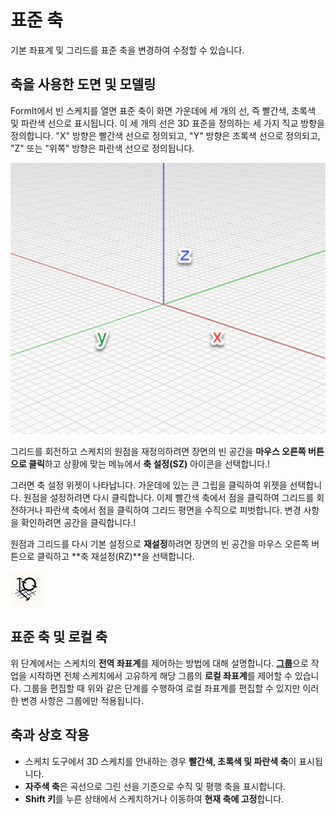 # 표준 축

기본 좌표계 및 그리드를 표준 축을 변경하여 수정할 수 있습니다.

## 축을 사용한 도면 및 모델링

FormIt에서 빈 스케치를 열면 표준 축이 화면 가운데에 세 개의 선, 즉 빨간색, 초록색 및 파란색 선으로 표시됩니다. 이 세 개의 선은 3D 표준을 정의하는 세 가지 직교 방향을 정의합니다. "X" 방향은 빨간색 선으로 정의되고, "Y" 방향은 초록색 선으로 정의되고, "Z" 또는 "위쪽" 방향은 파란색 선으로 정의됩니다.

![](../.gitbook/assets/axis.png)

그리드를 회전하고 스케치의 원점을 재정의하려면 장면의 빈 공간을 **마우스 오른쪽 버튼으로 클릭**하고 상황에 맞는 메뉴에서 **축 설정(SZ)** 아이콘을 선택합니다.\![](<../.gitbook/assets/guid-d035d02f-480d-44a2-ae80-4b4fbf3a6117-low (1).png>)

그러면 축 설정 위젯이 나타납니다. 가운데에 있는 큰 그립을 클릭하여 위젯을 선택합니다. 원점을 설정하려면 다시 클릭합니다. 이제 빨간색 축에서 점을 클릭하여 그리드를 회전하거나 파란색 축에서 점을 클릭하여 그리드 평면을 수직으로 피벗합니다. 변경 사항을 확인하려면 공간을 클릭합니다.\![](../.gitbook/assets/2021-01-14\_12-30-10.gif)

원점과 그리드를 다시 기본 설정으로 **재설정**하려면 장면의 빈 공간을 마우스 오른쪽 버튼으로 클릭하고 **축 재설정(RZ)**을 선택합니다.

![](../.gitbook/assets/guid-eb26f44b-70b2-404a-8a7c-57d094d888c3-low.png)

## 표준 축 및 로컬 축

위 단계에서는 스케치의 **전역 좌표계**를 제어하는 방법에 대해 설명합니다. [**그룹**](groups.md)으로 작업을 시작하면 전체 스케치에서 고유하게 해당 그룹의 **로컬 좌표계**를 제어할 수 있습니다. 그룹을 편집할 때 위와 같은 단계를 수행하여 로컬 좌표계를 편집할 수 있지만 이러한 변경 사항은 그룹에만 적용됩니다.

## 축과 상호 작용

* 스케치 도구에서 3D 스케치를 안내하는 경우 **빨간색, 초록색 및 파란색 축**이 표시됩니다.
* **자주색 축**은 곡선으로 그린 선을 기준으로 수직 및 평행 축을 표시합니다.
* **Shift 키**를 누른 상태에서 스케치하거나 이동하여 **현재 축에 고정**합니다.
